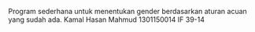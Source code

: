 Program sederhana untuk menentukan gender berdasarkan aturan acuan yang sudah ada.
Kamal Hasan Mahmud
1301150014
IF 39-14
